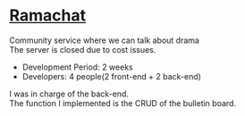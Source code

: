 # [Ramachat](http://ramachat-client-bucket-1.s3-website.us-east-2.amazonaws.com)
Community service where we can talk about drama  
The server is closed due to cost issues.


- Development Period: 2 weeks
- Developers: 4 people(2 front-end + 2 back-end)

I was in charge of the back-end.  
The function I implemented is the CRUD of the bulletin board.  
